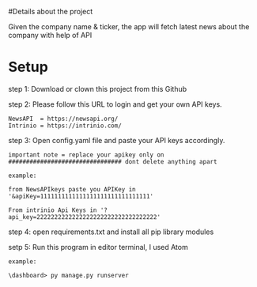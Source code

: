 #Details about the project

Given the company name & ticker, the app will fetch latest news about the company with help of API 

# Setup

step 1: Download or clown this project from this Github

step 2: Please follow this URL to login and get your own API keys. 

	NewsAPI  = https://newsapi.org/
	Intrinio = https://intrinio.com/

step 3: Open config.yaml file and paste your API keys accordingly.

	important note = replace your apikey only on ################################ dont delete anything apart

	example:

	from NewsAPIkeys paste you APIKey in '&apiKey=1111111111111111111111111111111'

	From intrinio Api Keys in '?api_key=2222222222222222222222222222222222'

	

step 4: open requirements.txt and install all pip library modules

setp 5: Run this program in editor terminal, I used Atom 

	example:

	\dashboard> py manage.py runserver